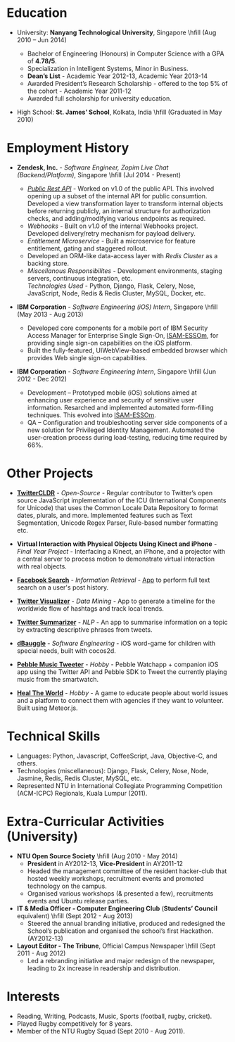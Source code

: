 # Education

* University: **Nanyang Technological University**, Singapore \hfill (Aug 2010 – Jun 2014)
	- Bachelor of Engineering (Honours) in Computer Science with a GPA of **4.78/5**.
	- Specialization in Intelligent Systems, Minor in Business.
	- **Dean’s List** - Academic Year 2012-13, Academic Year 2013-14
	- Awarded President’s Research Scholarship - offered to the top 5% of the cohort - Academic Year 2011-12
	- Awarded full scholarship for university education.

* High School: **St. James’ School**, Kolkata, India \hfill (Graduated in May 2010)

# Employment History

* **Zendesk, Inc.** - *Software Engineer, Zopim Live Chat (Backend/Platform)*, Singapore \hfill (Jul 2014 - Present)
	- *[Public Rest API](https://developer.zendesk.com/rest_api/docs/zopim/introduction)* - Worked on v1.0 of the public API. This involved opening up a subset of the internal API for public consumtion. Developed a view transformation layer to transform internal objects before returning publicly, an internal structure for authorization checks, and adding/modifying various endpoints as required.
	- *Webhooks* - Built on v1.0 of the internal Webhooks project. Developed delivery/retry mechanism for payload delivery.
	- *Entitlement Microservice* - Built a microservice for feature entitlement, gating and staggered rollout.
	- Developed an ORM-like data-access layer with *Redis Cluster* as a backing store.
	- *Miscellanous Responsibilites* - Development environments, staging servers, continuous integration, etc. \
	_Technologies Used_ - Python, Django, Flask, Celery, Nose, JavaScript, Node, Redis & Redis Cluster, MySQL, Docker, etc.

* **IBM Corporation** - *Software Engineering (iOS) Intern*, Singapore \hfill (May 2013 - Aug 2013)
	- Developed core components for a mobile port of IBM Security Access Manager for Enterprise Single Sign-On, [ISAM-ESSOm](https://itunes.apple.com/us/app/isam-essom/id741972716?mt=8), for providing single sign-on capabilities on the iOS platform.
	- Built the fully-featured, UIWebView-based embedded browser which provides Web single sign-on capabilities.

* **IBM Corporation** - *Software Engineering Intern*, Singapore \hfill (Jun 2012 - Dec 2012)
	- Development – Prototyped mobile (iOS) solutions aimed at enhancing user experience and security of sensitive user information. Resarched and implemented automated form-filling techniques. This evolved into [ISAM-ESSOm](https://itunes.apple.com/us/app/isam-essom/id741972716?mt=8).
	- QA – Configuration and troubleshooting server side components of a new solution for Privileged Identity Management. Automated the user-creation process during load-testing, reducing time required by 66%.

# Other Projects

* [**TwitterCLDR**](https://github.com/twitter/twitter-cldr-js) - *Open-Source* - Regular contributor to Twitter’s open source JavaScript implementation of the ICU (International Components for Unicode) that uses the Common Locale Data Repository to format dates, plurals, and more. Implemented features such as Text Segmentation, Unicode Regex Parser, Rule-based number formatting etc.

* **Virtual Interaction with Physical Objects Using Kinect and iPhone** - *Final Year Project* - Interfacing a Kinect, an iPhone, and a projector with a central server to process motion to demonstrate virtual interaction with real objects.

* [**Facebook Search**](https://github.com/radzinzki/FacebookSearch) - *Information Retrieval* - [App](http://facebook-search.herokuapp.com/) to perform full text search on a user's post history.

* [**Twitter Visualizer**](https://github.com/radzinzki/Twitter-Visualiser) - *Data Mining* - App to generate a timeline for the worldwide flow of hashtags and track local trends.

* [**Twitter Summarizer**](https://github.com/radzinzki/NLP) - *NLP* - An app to summarise information on a topic by extracting descriptive phrases from tweets.

* [**dBauggle**](https://itunes.apple.com/us/app/dbauggle!/id625981185?mt=8) - *Software Engineering* - iOS word-game for children with special needs, built with cocos2d.

* [**Pebble Music Tweeter**](https://github.com/radzinzki/Pebble-MusicTweeter) - *Hobby* - Pebble Watchapp + companion iOS app using the Twitter API and Pebble SDK to Tweet the currently playing music from the smartwatch.

* [**Heal The World**](http://healtheworld.meteor.com/) - *Hobby* - A game to educate people about world issues and a platform to connect them with agencies if they want to volunteer. Built using Meteor.js.

# Technical Skills

- Languages: Python, Javascript, CoffeeScript, Java, Objective-C, and others.
- Technologies (miscellaneous): Django, Flask, Celery, Nose, Node, Jasmine, Redis, Redis Cluster, MySQL, etc.
- Represented NTU in International Collegiate Programming Competition (ACM-ICPC) Regionals, Kuala Lumpur (2011).

# Extra-Curricular Activities (University)

* **NTU Open Source Society** \hfill (Aug 2010 - May 2014)
	- **President** in AY2012-13, **Vice-President** in AY2011-12
	- Headed the management committee of the  resident hacker-club that hosted weekly workshops, recruitment events and promoted technology on the campus.
	- Organised various workshops (& presented a few), recruitments events and Ubuntu release parties.
* **IT & Media Officer - Computer Engineering Club** (**Students’ Council** equivalent) \hfill (Sept 2012 - Aug 2013)
	- Steered the annual branding initiative, produced and redesigned the School’s publication and organised the school’s first Hackathon. (AY2012-13)
* **Layout Editor - The Tribune**, Official Campus Newspaper \hfill (Sept 2011 - Aug 2012)
	- Led a rebranding initiative and major redesign of the newspaper, leading to 2x increase in readership and distribution.

# Interests

- Reading, Writing, Podcasts, Music, Sports (football, rugby, cricket).
- Played Rugby competitively for 8 years.
- Member of the NTU Rugby Squad (Sept 2010 - Aug 2011).

